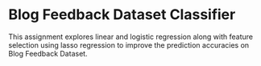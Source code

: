 # Blog Feedback Dataset Classifier

This assignment explores linear and logistic regression along with feature selection using lasso regression to improve the prediction accuracies on Blog Feedback Dataset.
